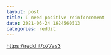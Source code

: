 ```yaml
--- 
layout: post 
title: I need positive reinforcement 
date: 2021-06-24 1624560513 
categories: reddit 
--- 
```

https://redd.it/o77as3